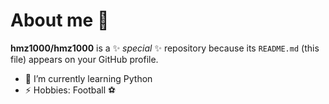 # About me 👋


**hmz1000/hmz1000** is a ✨ _special_ ✨ repository because its `README.md` (this file) appears on your GitHub profile.



- 🌱 I’m currently learning Python
- ⚡ Hobbies: Football ⚽

